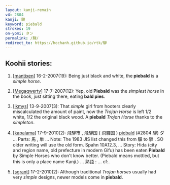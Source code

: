 ```yaml
---
layout: kanji-remain
v4: 2804
kanji: 騨
keyword: piebald
strokes: 19
on-yomi: タン
permalink: /騨/
redirect_to: https://hochanh.github.io/rtk/騨
---
```


## Koohii stories: 

1) [<a href="http://kanji.koohii.com/profile/mantixen">mantixen</a>] 16-2-2007(19): Being just black and white, the<strong> piebald</strong> is a <em>simple horse</em>.

2) [<a href="http://kanji.koohii.com/profile/Megaqwerty">Megaqwerty</a>] 17-7-2007(12): Yep, old<strong> Piebald</strong> was the <em>simplest horse</em> in the book, just sitting there, eating <strong>bald pies</strong>.

3) [<a href="http://kanji.koohii.com/profile/ikmys">ikmys</a>] 13-9-2007(3): That <em>simple</em> girl from hooters clearly miscalculated the amount of paint, now the <em>Trojan Horse</em> is left 1/2 white, 1/2 the original black wood. A<strong> piebald</strong> <em>Trojan Horse</em> thanks to the <em>simpleton</em>.

4) [<a href="http://kanji.koohii.com/profile/kapalama">kapalama</a>] 17-9-2010(2): 飛騨市 , 飛騨国 ( 飛驒国 ) <a href="../v4/2804.html">piebald</a> (#2804 騨) ダ ... Parts: 馬 , 単 ... Note: The 1983 JIS list changed this from 驒 to 騨 . SO older writing will use the old form. Spahn 10A12.3, ... Story: Hida (city and region name, old prefecture in modern Gifu) has been eaten<strong> Piebald</strong> by Simple Horses who don&#039;t know better. (Piebald means mottled, but this is only a place name Kanji.) ... 熟語 : ... cf:.

5) [<a href="http://kanji.koohii.com/profile/sgrant">sgrant</a>] 17-2-2010(2): Although traditional <em>Trojan horses</em> usually had very <em>simple</em> designs, newer models come in<strong> piebald</strong>.

